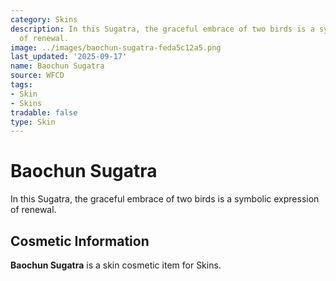 ```yaml
---
category: Skins
description: In this Sugatra, the graceful embrace of two birds is a symbolic expression
  of renewal.
image: ../images/baochun-sugatra-feda5c12a5.png
last_updated: '2025-09-17'
name: Baochun Sugatra
source: WFCD
tags:
- Skin
- Skins
tradable: false
type: Skin
---
```


# Baochun Sugatra

In this Sugatra, the graceful embrace of two birds is a symbolic expression of renewal.

## Cosmetic Information

**Baochun Sugatra** is a skin cosmetic item for Skins.

